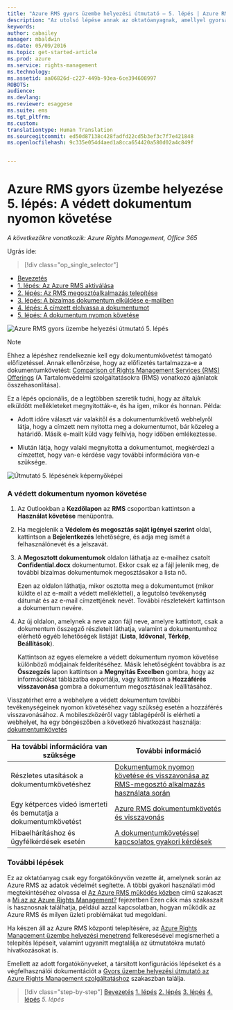 ```yaml
---
title: "Azure RMS gyors üzembe helyezési útmutató – 5. lépés | Azure RMS"
description: "Az utolsó lépése annak az oktatóanyagnak, amellyel gyorsan kipróbálhatja a szervezeténél a Microsoft Azure Rights Managementet csupán 5, 15 percnél gyorsabban végrehajtható lépéssel."
keywords: 
author: cabailey
manager: mbaldwin
ms.date: 05/09/2016
ms.topic: get-started-article
ms.prod: azure
ms.service: rights-management
ms.technology: 
ms.assetid: aa06826d-c227-449b-93ea-6ce394608997
ROBOTS: 
audience: 
ms.devlang: 
ms.reviewer: esaggese
ms.suite: ems
ms.tgt_pltfrm: 
ms.custom: 
translationtype: Human Translation
ms.sourcegitcommit: ed50d87138c428fadfd22cd5b3ef3c7f7e421848
ms.openlocfilehash: 9c335e054d4aed1a8cca654420a580d02a4c849f


---
```



# Azure RMS gyors üzembe helyezése 5. lépés: A védett dokumentum nyomon követése

*A következőkre vonatkozik: Azure Rights Management, Office 365*


Ugrás ide: 
> [!div class="op_single_selector"]
- [Bevezetés](quick-start-tutorial.md)
- [1. lépés: Az Azure RMS aktiválása](tutorial-step1.md)
- [2. lépés: Az RMS megosztóalkalmazás telepítése](tutorial-step2.md)
- [3. lépés: A bizalmas dokumentum elküldése e-mailben](tutorial-step3.md)
- [4. lépés: A címzett elolvassa a dokumentumot](tutorial-step4.md)
- [5. lépés: A dokumentum nyomon követése](tutorial-step5.md)

![Azure RMS gyors üzembe helyezési útmutató 5. lépés](../media/AzRMS_QuickStartSteps5.PNG)

> [!NOTE]
> Ehhez a lépéshez rendelkeznie kell egy dokumentumkövetést támogató előfizetéssel. Annak ellenőrzése, hogy az előfizetés tartalmazza-e a dokumentumkövetést: [Comparison of Rights Management Services (RMS) Offerings](https://technet.microsoft.com/dn858608.aspx) (A Tartalomvédelmi szolgáltatásokra (RMS) vonatkozó ajánlatok összehasonlítása).

Ez a lépés opcionális, de a legtöbben szeretik tudni, hogy az általuk elküldött mellékleteket megnyitották-e, és ha igen, mikor és honnan. Példa:

-   Adott időre választ vár valakitől és a dokumentumkövető webhelyről látja, hogy a címzett nem nyitotta meg a dokumentumot, bár közeleg a határidő. Másik e-mailt küld vagy felhívja, hogy időben emlékeztesse.

-   Miután látja, hogy valaki megnyitotta a dokumentumot, megkérdezi a címzettet, hogy van-e kérdése vagy további információra van-e szüksége.

![Útmutató 5. lépésének képernyőképei](../media/AzRMS_Tutorial_5_Screenshots.png)

### A védett dokumentum nyomon követése

1.  Az Outlookban a **Kezdőlapon** az **RMS** csoportban kattintson a **Használat követése** menüpontra.

2.  Ha megjelenik a **Védelem és megosztás saját igényei szerint** oldal, kattintson a **Bejelentkezés** lehetőségre, és adja meg ismét a felhasználónevét és a jelszavát.

3.  A **Megosztott dokumentumok** oldalon láthatja az e-mailhez csatolt **Confidential.docx** dokumentumot. Ekkor csak ez a fájl jelenik meg, de további bizalmas dokumentumok megosztásakor a lista nő.

    Ezen az oldalon láthatja, mikor osztotta meg a dokumentumot (mikor küldte el az e-mailt a védett melléklettel), a legutolsó tevékenység dátumát és az e-mail címzettjének nevét. További részletekért kattintson a dokumentum nevére.

4.  Az új oldalon, amelynek a neve azon fájl neve, amelyre kattintott, csak a dokumentum összegző részleteit láthatja, valamint a dokumentumhoz elérhető egyéb lehetőségek listáját (**Lista**, **Idővonal**, **Térkép**, **Beállítások**).

    Kattintson az egyes elemekre a védett dokumentum nyomon követése különböző módjainak felderítéséhez. Másik lehetőségként továbbra is az **Összegzés** lapon kattintson a **Megnyitás Excelben** gombra, hogy az információkat táblázatba exportálja, vagy kattintson a **Hozzáférés visszavonása** gombra a dokumentum megosztásának leállításához.

Visszatérhet erre a webhelyre a védett dokumentum további tevékenységeinek nyomon követéséhez vagy szükség esetén a hozzáférés visszavonásához. A mobileszközéről vagy táblagépéről is elérheti a webhelyet, ha egy böngészőben a következő hivatkozást használja: [dokumentumkövetés](http://go.microsoft.com/fwlink/?LinkId=529562)

|Ha további információra van szüksége|További információ|
|--------------------------------|--------------------------|
|Részletes utasítások a dokumentumkövetéshez|[Dokumentumok nyomon követése és visszavonása az RMS-megosztó alkalmazás használata során](../rms-client/sharing-app-track-revoke.md)|
|Egy kétperces videó ismerteti és bemutatja a dokumentumkövetést|[Azure RMS dokumentumkövetés és visszavonás](http://channel9.msdn.com/Series/Information-Protection/Azure-RMS-Document-Tracking-and-Revocation)|
|Hibaelhárításhoz és ügyfélkérdések esetén|[A dokumentumkövetéssel kapcsolatos gyakori kérdések](https://technet.microsoft.com/dn947488)|

### További lépések
Ez az oktatóanyag csak egy forgatókönyvön vezette át, amelynek során az Azure RMS az adatok védelmét segítette. A többi gyakori használati mód megtekintéséhez olvassa el [Az Azure RMS működés közben](../understand-explore/what-admins-users-see.md) című szakaszt a [Mi az az Azure Rights Management?](../understand-explore/what-is-azure-rms.md) fejezetben Ezen cikk más szakaszait is hasznosnak találhatja, például azzal kapcsolatban, hogyan működik az Azure RMS és milyen üzleti problémákat tud megoldani.

Ha készen áll az Azure RMS központi telepítésére, az [Azure Rights Management üzembe helyezési menetrend](../plan-design/deployment-roadmap.md) felkeresésével megismerheti a telepítés lépéseit, valamint ugyanitt megtalálja az útmutatókra mutató hivatkozásokat is.

Emellett az adott forgatókönyveket, a társított konfigurációs lépéseket és a végfelhasználói dokumentációt a [Gyors üzembe helyezési útmutató az Azure Rights Management szolgáltatáshoz](../get-started/rapid-deployment-guide.md) szakaszban találja.

>[!div class="step-by-step"]
[Bevezetés](quick-start-tutorial.md)
[1. lépés](tutorial-step1.md)
[2. lépés](tutorial-step2.md)
[3. lépés](tutorial-step3.md)
[4. lépés](tutorial-step4.md)
*5. lépés*



<!--HONumber=Jun16_HO4-->


